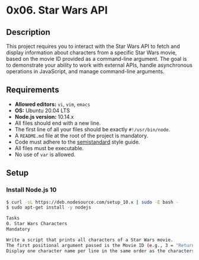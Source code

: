 # 0x06. Star Wars API

## Description

This project requires you to interact with the Star Wars API to fetch and display information about characters from a specific Star Wars movie, based on the movie ID provided as a command-line argument. The goal is to demonstrate your ability to work with external APIs, handle asynchronous operations in JavaScript, and manage command-line arguments.



## Requirements

- **Allowed editors:** `vi`, `vim`, `emacs`
- **OS:** Ubuntu 20.04 LTS
- **Node.js version:** 10.14.x
- All files should end with a new line.
- The first line of all your files should be exactly `#!/usr/bin/node`.
- A `README.md` file at the root of the project is mandatory.
- Code must adhere to the [semistandard](https://github.com/standard/semistandard) style guide.
- All files must be executable.
- No use of `var` is allowed.

## Setup

### Install Node.js 10
```bash
$ curl -sL https://deb.nodesource.com/setup_10.x | sudo -E bash -
$ sudo apt-get install -y nodejs

Tasks
0. Star Wars Characters
Mandatory

Write a script that prints all characters of a Star Wars movie.
The first positional argument passed is the Movie ID (e.g., 3 = "Return of the Jedi").
Display one character name per line in the same order as the characters list in the /films/ endpoint.